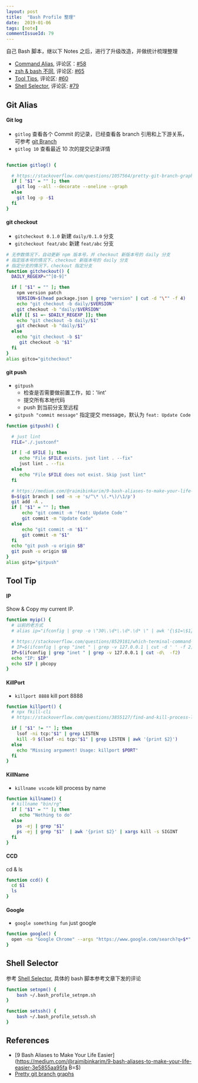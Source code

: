 ```yaml
---
layout: post
title:  "Bash Profile 整理"
date:  2019-01-06
tags: [note]
commentIssueId: 79
---
```




自己 Bash 脚本，继以下 Notes 之后，进行了升级改造，并做统计梳理整理
* [Command Alias](https://zhoukekestar.github.io/notes/2017/10/17/mac-command-alias.html), 评论区：[#58](https://github.com/zhoukekestar/notes/issues/58)
* [zsh & bash 不同](https://zhoukekestar.github.io/notes/2018/01/27/zsh-shell.html), 评论区: [#65](https://github.com/zhoukekestar/notes/issues/65)
* [Tool Tips](https://zhoukekestar.github.io/notes/2017/10/20/Tool-tips.html), 评论区: [#60](https://github.com/zhoukekestar/notes/issues/60)
* [Shell Selector](https://zhoukekestar.github.io/notes/2018/05/24/shell-selector.html), 评论区: [#79](https://github.com/zhoukekestar/notes/issues/79)





## Git Alias

#### Git log

* `gitlog` 查看各个 Commit 的记录，已经查看各 branch 引用和上下游关系，可参考 [git Branch](https://zhoukekestar.github.io/notes/2018/12/23/git-branch.html)
* `gitlog 10` 查看最近 10 次的提交记录详情

```bash

function gitlog() {

  # https://stackoverflow.com/questions/1057564/pretty-git-branch-graphs
  if [ "$1" = "" ]; then
    git log --all --decorate --oneline --graph
  else
    git log -p -$1
  fi
}
```

#### git checkout

* `gitcheckout 0.1.0`  新建 `daily/0.1.0` 分支
* `gitcheckout feat/abc` 新建 `feat/abc` 分支

```bash
# 无参数情况下，自动更新 npm 版本号，并 checkout 新版本号的 daily 分支
# 指定版本号的情况下，checkout 新版本号的 daily 分支
# 指定分支的情况下，checkout 指定分支
function gitcheckout() {
  DAILY_REGEXP="^[0-9]"

  if [ "$1" = "" ]; then
    npm version patch
    VERSION=$(head package.json | grep "version" | cut -d "\"" -f 4)
    echo "git checkout -b daily/$VERSION"
    git checkout -b "daily/$VERSION"
  elif [[ $1 =~ $DAILY_REGEXP ]]; then
    echo "git checkout -b daily/$1"
    git checkout -b "daily/$1"
  else
    echo "git checkout -b $1"
     git checkout -b "$1"
  fi
}
alias gitco="gitcheckout"
```

#### git push

* `gitpush` 
  * 检查是否需要做前置工作，如：'lint'
  * 提交所有本地代码
  * push 到当前分支至远程
* `gitpush "commit message"` 指定提交 message，默认为 `feat: Update Code` 

```bash
function gitpush() {

  # just lint
  FILE="./.justconf"

  if [ -d $FILE ]; then
     echo "File $FILE exists. just lint . --fix"
     just lint . --fix
  else
     echo "File $FILE does not exist. Skip just lint"
  fi

  # https://medium.com/@raimibinkarim/9-bash-aliases-to-make-your-life-easier-3e5855aa95fa
  B=$(git branch | sed -n -e 's/^\* \(.*\)/\1/p')
  git add -A .
  if [ "$1" = "" ]; then
      echo "git commit -m 'feat: Update Code'"
      git commit -m "Update Code"
  else
      echo "git commit -m '$1'"
      git commit -m "$1"
  fi
  echo "git push -u origin $B"
  git push -u origin $B
}
alias gitp="gitpush"
```



## Tool Tip

#### IP

Show & Copy my current IP.

```bash
function myip() {
  # 以前的老方式
  # alias ip="ifconfig | grep -o \"30\.\d*\.\d*.\d* \" | awk '{\$1=\$1};1' | pbcopy"

  # https://stackoverflow.com/questions/8529181/which-terminal-command-to-get-just-ip-address-and-nothing-else
  # IP=$(ifconfig | grep "inet " | grep -v 127.0.0.1 | cut -d ' ' -f 2)
  IP=$(ifconfig | grep "inet " | grep -v 127.0.0.1 | cut -d\  -f2)
  echo "IP: $IP"
  echo $IP | pbcopy
}
```

#### KillPort

* `killport 8888` kill port 8888

```bash
function killport() {
  # npx fkill-cli
  # https://stackoverflow.com/questions/3855127/find-and-kill-process-locking-port-3000-on-mac

  if [ "$1" != "" ]; then
    lsof -ni tcp:"$1" | grep LISTEN
    kill -9 $(lsof -ni tcp:"$1" | grep LISTEN | awk '{print $2}')
  else
    echo "Missing argument! Usage: killport $PORT"
  fi
}
```

#### KillName

* `killname vscode`  kill process by name

```bash
function killname() {
  # killname "bin/rg"
  if [ "$1" = "" ]; then
     echo "Nothing to do"
  else
    ps -ej | grep "$1"
    ps -ej | grep "$1"  | awk '{print $2}' | xargs kill -s SIGINT
  fi
}
```

#### CCD

cd & ls

```bash
function ccd() {
  cd $1
  ls
}
```

#### Google

* `google something fun` just google 

```bash
function google() {
  open -na "Google Chrome" --args "https://www.google.com/search?q=$*"
}
```





## Shell Selector

参考 [Shell Selector](https://zhoukekestar.github.io/notes/2018/05/24/shell-selector.html), 具体的 bash 脚本参考文章下发的评论

```bash
function setnpm() {
    bash ~/.bash_profile_setnpm.sh
}

function setssh() {
    bash ~/.bash_profile_setssh.sh
}
```



## References

* [9 Bash Aliases to Make Your Life Easier](https://medium.com/@raimibinkarim/9-bash-aliases-to-make-your-life-easier-3e5855aa95fa
  B=$)
* [Pretty git branch graphs](https://stackoverflow.com/questions/1057564/pretty-git-branch-graphs)